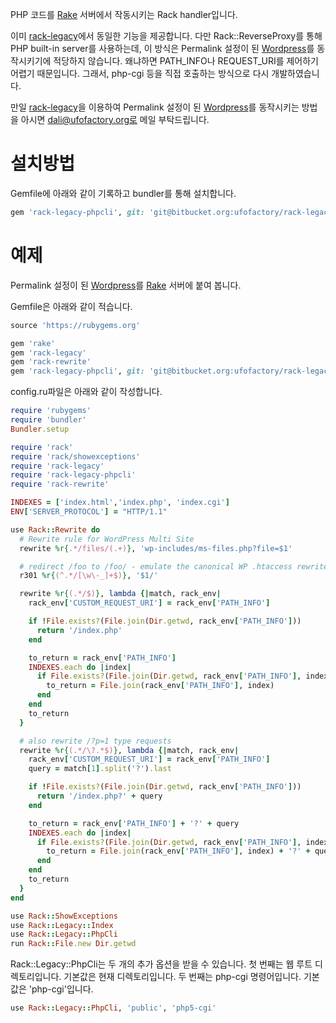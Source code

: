 PHP 코드를 [Rake](http://rack.github.io/) 서버에서 작동시키는 Rack handler입니다.

이미 [rack-legacy](https://github.com/eric1234/rack-legacy)에서 동일한 기능을 제공합니다. 다만 Rack::ReverseProxy를 통해 PHP built-in server를 사용하는데, 이 방식은 Permalink 설정이 된 [Wordpress](http://wordpress.org)를 동작시키기에 적당하지 않습니다. 왜냐하면 PATH_INFO나 REQUEST_URI를 제어하기 어렵기 때문입니다. 그래서, php-cgi 등을 직접 호출하는 방식으로 다시 개발하였습니다.

만일 [rack-legacy](https://github.com/eric1234/rack-legacy)을 이용하여 Permalink 설정이 된 [Wordpress](http://wordpress.org)를 동작시키는 방법을 아시면 dali@ufofactory.org로 메일 부탁드립니다.

# 설치방법

Gemfile에 아래와 같이 기록하고 bundler를 통해 설치합니다.
```ruby
gem 'rack-legacy-phpcli', git: 'git@bitbucket.org:ufofactory/rack-legacy-phpcli.git'
```

# 예제

Permalink 설정이 된 [Wordpress](http://wordpress.org)를 [Rake](http://rack.github.io/) 서버에 붙여 봅니다.

Gemfile은 아래와 같이 적습니다.

```ruby
source 'https://rubygems.org'

gem 'rake'
gem 'rack-legacy'
gem 'rack-rewrite'
gem 'rack-legacy-phpcli', git: 'git@bitbucket.org:ufofactory/rack-legacy-phpcli.git'
```

config.ru파일은 아래와 같이 작성합니다.

```ruby
require 'rubygems'
require 'bundler'
Bundler.setup

require 'rack'
require 'rack/showexceptions'
require 'rack-legacy'
require 'rack-legacy-phpcli'
require 'rack-rewrite'

INDEXES = ['index.html','index.php', 'index.cgi']
ENV['SERVER_PROTOCOL'] = "HTTP/1.1"

use Rack::Rewrite do
  # Rewrite rule for WordPress Multi Site
  rewrite %r{.*/files/(.+)}, 'wp-includes/ms-files.php?file=$1'

  # redirect /foo to /foo/ - emulate the canonical WP .htaccess rewrites
  r301 %r{(^.*/[\w\-_]+$)}, '$1/'

  rewrite %r{(.*/$)}, lambda {|match, rack_env|
    rack_env['CUSTOM_REQUEST_URI'] = rack_env['PATH_INFO']

    if !File.exists?(File.join(Dir.getwd, rack_env['PATH_INFO']))
      return '/index.php'
    end

    to_return = rack_env['PATH_INFO']
    INDEXES.each do |index|
      if File.exists?(File.join(Dir.getwd, rack_env['PATH_INFO'], index))
        to_return = File.join(rack_env['PATH_INFO'], index)
      end
    end
    to_return
  }

  # also rewrite /?p=1 type requests
  rewrite %r{(.*/\?.*$)}, lambda {|match, rack_env|
    rack_env['CUSTOM_REQUEST_URI'] = rack_env['PATH_INFO']
    query = match[1].split('?').last

    if !File.exists?(File.join(Dir.getwd, rack_env['PATH_INFO']))
      return '/index.php?' + query
    end

    to_return = rack_env['PATH_INFO'] + '?' + query
    INDEXES.each do |index|
      if File.exists?(File.join(Dir.getwd, rack_env['PATH_INFO'], index))
        to_return = File.join(rack_env['PATH_INFO'], index) + '?' + query
      end
    end
    to_return
  }
end

use Rack::ShowExceptions
use Rack::Legacy::Index
use Rack::Legacy::PhpCli
run Rack::File.new Dir.getwd
```

Rack::Legacy::PhpCli는 두 개의 추가 옵션을 받을 수 있습니다. 첫 번째는 웹 루트 디렉토리입니다. 기본값은 현재 디렉토리입니다. 두 번째는 php-cgi 명령어입니다. 기본값은 'php-cgi'입니다.

```ruby
use Rack::Legacy::PhpCli, 'public', 'php5-cgi'
```

